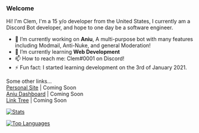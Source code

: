 ### Welcome

Hi! I'm Clem, I'm a 15 y/o developer from the United States, I currently am a Discord Bot developer, and hope to one day be a software engineer.

- 🔭 I’m currently working on **Aniu**, A multi-purpose bot with many features including Modmail, Anti-Nuke, and general Moderation!
- 🌱 I’m currently learning **Web Development**
- 📫 How to reach me: Clem#0001 on Discord!
- ⚡ Fun fact: I started learning development on the 3rd of January 2021.

Some other links...<br>
[Personal Site]() | Coming Soon<br>
[Aniu Dashboard]() | Coming Soon<br>
[Link Tree]() | Coming Soon

[![Stats](https://github-readme-stats.vercel.app/api?username=clemcodez&show_icons=true&theme=algolia&count_private=true)](https://github.com/ClemCodez)

[![Top Languages](https://github-readme-stats.vercel.app/api/top-langs/?username=clemcodez&theme=algolia&card_width=495)](https://github.com/ClemCodez)
<!--
**ClemCodez/ClemCodez** is a ✨ _special_ ✨ repository because its `README.md` (this file) appears on your GitHub profile.

Here are some ideas to get you started:

- 🔭 I’m currently working on ...
- 🌱 I’m currently learning ...
- 👯 I’m looking to collaborate on ...
- 🤔 I’m looking for help with ...
- 💬 Ask me about ...
- 📫 How to reach me: ...
- 😄 Pronouns: ...
- ⚡ Fun fact: ...
-->
